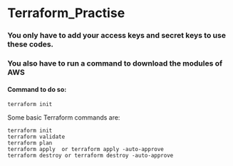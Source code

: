 # Terraform_Practise

<h3> You only have to add your  <bold> <italics> access keys </italics> </bold> and <bold> <italics> secret keys </italics> </bold> to use these codes. </h3>

<h3> You also have to run a command to download the modules of AWS </h3>

<h4> Command to do so: </h4>

```
terraform init
```

Some basic Terraform commands are:
```
terraform init
terraform validate
terraform plan
terraform apply  or terraform apply -auto-approve
terraform destroy or terraform destroy -auto-approve
```
